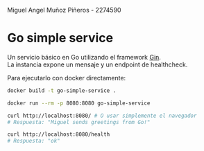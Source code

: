Miguel Angel Muñoz Piñeros - 2274590

# Go simple service

Un servicio básico en Go utilizando el framework [Gin](https://github.com/gin-gonic/gin).  
La instancia expone un mensaje y un endpoint de healthcheck.

Para ejecutarlo con docker directamente:

```bash
docker build -t go-simple-service .

docker run --rm -p 8080:8080 go-simple-service

curl http://localhost:8080/ # O usar simplemente el navegador
# Respuesta: "Miguel sends greetings from Go!"

curl http://localhost:8080/health
# Respuesta: "ok"
```